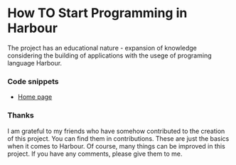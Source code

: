 # How TO Start Programming in Harbour

The project has an educational nature - expansion of knowledge considering the building of applications with the usege of programing language Harbour.

### Code snippets

* [Home page](http://harbour.pl/hbui/howto)

### Thanks

I am grateful to my friends who have somehow contributed to the creation of this project. You can find them in contributions. These are just the basics when it comes to Harbour. Of course, many things can be improved in this project. If you have any comments, please give them to me.

